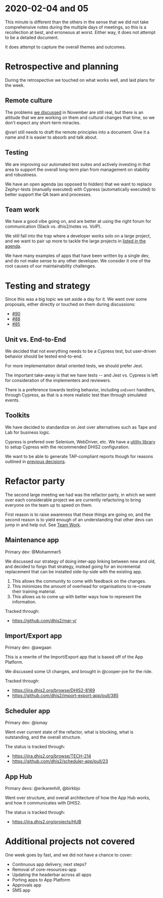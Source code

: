 # 2020-02-04 and 05

This minute is different than the others in the sense that we did not
take comprehensive notes during the multiple days of meetings, so this is a
recollection at best, and erroneous at worst. Either way, it does not
attempt to be a detailed document.

It does attempt to capture the overall themes and outcomes.

# Retrospective and planning

During the retrospective we touched on what works well, and laid plans
for the week.

## Remote culture

The problems [we
discussed](https://github.com/dhis2/notes/blob/master/decisions/2019/11/11-tapps-meeting-remote-errors-etc.md#remote-culture)
in November are still real, but there is an attitude that we are working
on them and cultural changes that time, so we don't expect any
short-term miracles.

@varl still needs to draft the remote principles into a document. Give
it a name and it is easier to absorb and talk about.

## Testing

We are improving our automated test suites and actively investing in
that area to support the overall long-term plan from management on
stability and robustness.

We have an open agenda (as opposed to hidden) that we want to replace
Zephyr-tests (manually executed) with Cypress (automatically executed)
to better support the QA team and processes.

## Team work

We have a good vibe going on, and are better at using the right forum
for communication (Slack vs. dhis2/notes vs. VoIP).

We still fall into the trap where a developer works solo on a large
project, and we want to pair up more to tackle the large projects in
[listed in the agenda](https://github.com/dhis2/notes/issues/89).

We have many examples of apps that have been written by a single dev,
and do not make sense to any other developer. We consider it one of the
root causes of our maintainability challenges.

# Testing and strategy

Since this was a big topic we set aside a day for it. We went over some
proposals, either directly or touched on them during discussions:

- [#90](https://github.com/dhis2/notes/issues/90)
- [#88](https://github.com/dhis2/notes/issues/88)
- [#85](https://github.com/dhis2/notes/issues/85)

## Unit vs. End-to-End

We decided that not everything needs to be a Cypress test, but
user-driven behavior should be tested end-to-end.

For more implementation detail oriented tests, we should prefer Jest.

The important take-away is that we have tests -- and Jest vs. Cypress
is left for consideration of the implementers and reviewers.

There is a preference towards testing behavior, including `onEvent`
handlers, through Cypress, as that is a more realistic test than through
simulated events.

## Toolkits

We have decided to standardize on Jest over alternatives such as Tape
and Lab for business logic.

Cypress is prefered over Selenium, WebDriver, etc. We have a [utility
library](https://github.com/dhis2/cli-utils-cypress/) to setup Cypress
with the recommended DHIS2 configuration.

We want to be able to generate TAP-compliant reports though for reasons
outlined in [previous
decisions](decisions/2019/12/18-feds-test-location-attrs-css.md).

# Refactor party

The second large meeting we had was the refactor party, in which we went
over each considerable project we are currently refactoring to bring
everyone on the team up to speed on them.

First reason is to raise awareness that these things are going on, and
the second reason is to yield enough of an understanding that other devs
can jump in and help out. See [Team Work](#team-work).

## Maintenance app

Primary dev: @Mohammer5

We discussed our strategy of doing inter-app linking between new and
old, and decided to forgo that strategy, instead going for an
incremental replacement that can be installed side-by-side with the
existing app.

1. This allows the community to come with feedback on the changes.
2. This minimizes the amount of overhead for organisations to re-create
   their training material.
3. This allows us to come up with better ways how to represent the
   information.

Tracked through:

- https://github.com/dhis2/mar-y/

## Import/Export app

Primary dev: @awgaan

This is a rewrite of the Import/Export app that is based off of the App
Platform.

We discussed some UI changes, and brought in @cooper-joe for the ride.

Tracked through:

- https://jira.dhis2.org/browse/DHIS2-8169
- https://github.com/dhis2/import-export-app/pull/385

## Scheduler app

Primary dev: @ismay

Went over current state of the refactor, what is blocking, what is
outstanding, and the overall structure.

The status is tracked through:

- https://jira.dhis2.org/browse/TECH-214
- https://github.com/dhis2/scheduler-app/pull/23

## App Hub

Primary devs: @erikarenhill, @birkbjo

Went over structure, and overall architecture of how the App Hub works,
and how it communicates with DHIS2.

The status is tracked through:

- https://jira.dhis2.org/projects/HUB

# Additional projects not covered

One week goes by fast, and we did not have a chance to cover:

- Continuous app delivery; next steps?
- Removal of core-resources-app
- Updating the headerbar across all apps
- Porting apps to App Platform
- Approvals app
- SMS app
